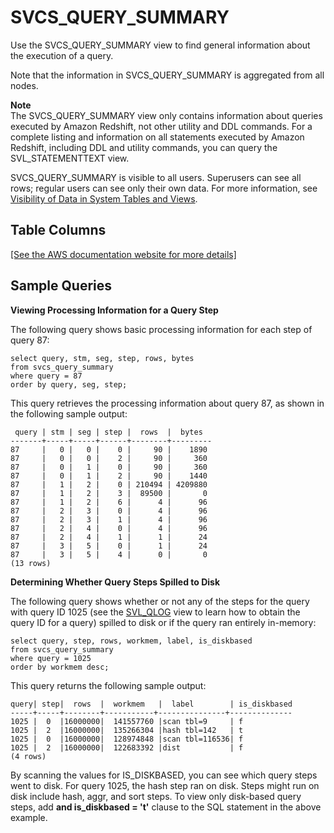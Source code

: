 # SVCS\_QUERY\_SUMMARY<a name="r_SVCS_QUERY_SUMMARY"></a>

Use the SVCS\_QUERY\_SUMMARY view to find general information about the execution of a query\.

 Note that the information in SVCS\_QUERY\_SUMMARY is aggregated from all nodes\. 

**Note**  
 The SVCS\_QUERY\_SUMMARY view only contains information about queries executed by Amazon Redshift, not other utility and DDL commands\. For a complete listing and information on all statements executed by Amazon Redshift, including DDL and utility commands, you can query the SVL\_STATEMENTTEXT view\.

SVCS\_QUERY\_SUMMARY is visible to all users\. Superusers can see all rows; regular users can see only their own data\. For more information, see [Visibility of Data in System Tables and Views](c_visibility-of-data.md)\.

## Table Columns<a name="r_SVCS_QUERY_SUMMARY-table-columns"></a>

[\[See the AWS documentation website for more details\]](http://docs.aws.amazon.com/redshift/latest/dg/r_SVCS_QUERY_SUMMARY.html)

## Sample Queries<a name="r_SVCS_QUERY_SUMMARY-sample-queries"></a>

 **Viewing Processing Information for a Query Step** 

The following query shows basic processing information for each step of query 87: 

```
select query, stm, seg, step, rows, bytes
from svcs_query_summary
where query = 87
order by query, seg, step;
```

This query retrieves the processing information about query 87, as shown in the following sample output: 

```
 query | stm | seg | step |  rows  |  bytes
-------+-----+-----+------+--------+---------
87     |   0 |   0 |    0 |     90 |    1890 
87     |   0 |   0 |    2 |     90 |     360 
87     |   0 |   1 |    0 |     90 |     360 
87     |   0 |   1 |    2 |     90 |    1440 
87     |   1 |   2 |    0 | 210494 | 4209880 
87     |   1 |   2 |    3 |  89500 |       0 
87     |   1 |   2 |    6 |      4 |      96 
87     |   2 |   3 |    0 |      4 |      96 
87     |   2 |   3 |    1 |      4 |      96 
87     |   2 |   4 |    0 |      4 |      96 
87     |   2 |   4 |    1 |      1 |      24 
87     |   3 |   5 |    0 |      1 |      24 
87     |   3 |   5 |    4 |      0 |       0 
(13 rows)
```

 **Determining Whether Query Steps Spilled to Disk** 

The following query shows whether or not any of the steps for the query with query ID 1025 \(see the [SVL\_QLOG](r_SVL_QLOG.md) view to learn how to obtain the query ID for a query\) spilled to disk or if the query ran entirely in\-memory: 

```
select query, step, rows, workmem, label, is_diskbased
from svcs_query_summary
where query = 1025
order by workmem desc;
```

This query returns the following sample output: 

```
query| step|  rows  |  workmem   |  label        | is_diskbased
-----+-----+--------+-----------+---------------+--------------
1025 |  0  |16000000|  141557760 |scan tbl=9     | f
1025 |  2  |16000000|  135266304 |hash tbl=142   | t
1025 |  0  |16000000|  128974848 |scan tbl=116536| f
1025 |  2  |16000000|  122683392 |dist           | f
(4 rows)
```

By scanning the values for IS\_DISKBASED, you can see which query steps went to disk\. For query 1025, the hash step ran on disk\. Steps might run on disk include hash, aggr, and sort steps\. To view only disk\-based query steps, add **and is\_diskbased = 't'** clause to the SQL statement in the above example\.